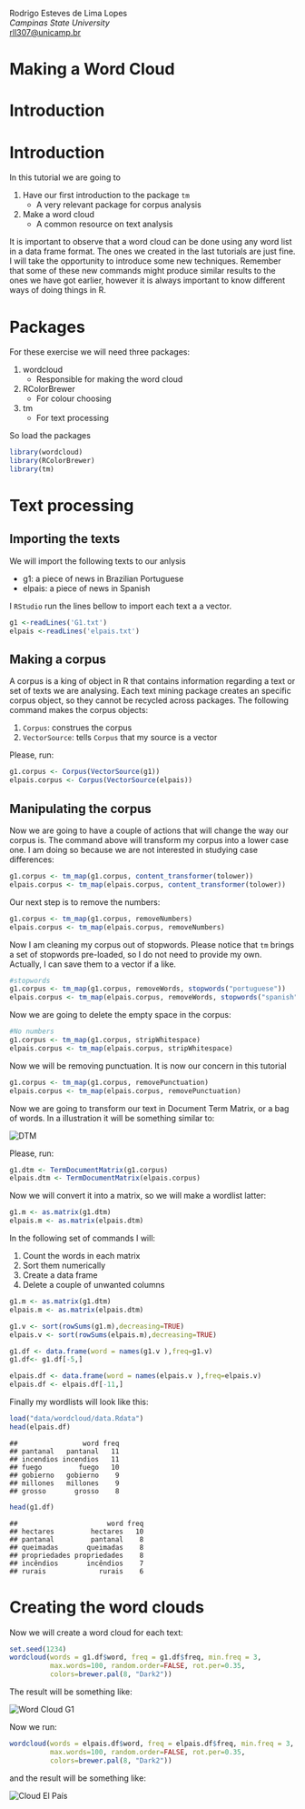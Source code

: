 Rodrigo Esteves de Lima Lopes \
*Campinas State University* \
[rll307@unicamp.br](mailto:rll307@unicamp.br)


# Making a Word Cloud

# Introduction 

# Introduction 

In this tutorial we are going to

1. Have our first introduction to the package `tm`
    -  A very relevant package for corpus analysis
1. Make a word cloud
    - A common resource on text analysis
    
It is important to observe that a word cloud can be done using any word list in a data frame format. The ones we created in the last tutorials are just fine. I will take the opportunity to introduce some new techniques. Remember that some of these new commands might produce similar results to the ones we have got earlier, however it is always important to know different ways of doing things in R. 


# Packages

For these exercise we will need three packages:

1. wordcloud
    - Responsible for making the word cloud
1. RColorBrewer
    - For colour choosing
1. tm
    - For text processing
    
So load the packages


```r
library(wordcloud)
library(RColorBrewer)
library(tm)
```

# Text processing 
## Importing the texts

We will import the following texts to our anlysis

- g1: a piece of news in Brazilian Portuguese
- elpais: a piece of news in Spanish

I `RStudio` run the lines bellow to import each text a a vector. 


```r
g1 <-readLines('G1.txt')
elpais <-readLines('elpais.txt')
```

## Making a corpus

A corpus is a king of object in R that contains information regarding a text or set of texts we are analysing. Each text mining package creates an specific corpus object, so they cannot be recycled across packages. The following command makes the corpus objects: 

1. `Corpus`: construes the corpus
1. `VectorSource`: tells `Corpus` that my source is a vector

Please, run:


```r
g1.corpus <- Corpus(VectorSource(g1))
elpais.corpus <- Corpus(VectorSource(elpais))
```


## Manipulating the corpus

Now we are going to have a couple of actions that will change the way our corpus is. The command above will transform my corpus into a lower case one. I am doing so because we are not interested in studying case differences:


```r
g1.corpus <- tm_map(g1.corpus, content_transformer(tolower))
elpais.corpus <- tm_map(elpais.corpus, content_transformer(tolower))
```

Our next step is to remove the numbers:


```r
g1.corpus <- tm_map(g1.corpus, removeNumbers)
elpais.corpus <- tm_map(elpais.corpus, removeNumbers)
```

Now I am cleaning my corpus out of stopwords. Please notice that `tm` brings a set of stopwords pre-loaded, so I do not need to provide my own. Actually, I can save them to a vector if a like. 


```r
#stopwords
g1.corpus <- tm_map(g1.corpus, removeWords, stopwords("portuguese"))
elpais.corpus <- tm_map(elpais.corpus, removeWords, stopwords("spanish"))
```
Now we are going to delete the empty space in the corpus:


```r
#No numbers
g1.corpus <- tm_map(g1.corpus, stripWhitespace)
elpais.corpus <- tm_map(elpais.corpus, stripWhitespace)
```

Now we will be removing punctuation. It is now our concern in this tutorial


```r
g1.corpus <- tm_map(g1.corpus, removePunctuation)
elpais.corpus <- tm_map(elpais.corpus, removePunctuation)
```

Now we are going to transform our text in Document Term Matrix, or a bag of words. In a illustration it will be something similar to:

![DTM](images/DTM.jpg)

Please, run:


```r
g1.dtm <- TermDocumentMatrix(g1.corpus)
elpais.dtm <- TermDocumentMatrix(elpais.corpus)
```

Now we will convert it into a matrix, so we will make a wordlist latter:


```r
g1.m <- as.matrix(g1.dtm)
elpais.m <- as.matrix(elpais.dtm)
```

In the following set of commands I will:

1. Count the words in each matrix
1. Sort them numerically
1. Create a data frame
1. Delete a couple of unwanted columns


```r
g1.m <- as.matrix(g1.dtm)
elpais.m <- as.matrix(elpais.dtm)

g1.v <- sort(rowSums(g1.m),decreasing=TRUE)
elpais.v <- sort(rowSums(elpais.m),decreasing=TRUE)

g1.df <- data.frame(word = names(g1.v ),freq=g1.v)
g1.df<- g1.df[-5,]

elpais.df <- data.frame(word = names(elpais.v ),freq=elpais.v)
elpais.df <- elpais.df[-11,]
```

Finally my wordlists will look like this:


```r
load("data/wordcloud/data.Rdata")
head(elpais.df)
```

```
##                word freq
## pantanal   pantanal   11
## incendios incendios   11
## fuego         fuego   10
## gobierno   gobierno    9
## millones   millones    9
## grosso       grosso    8
```

```r
head(g1.df)
```

```
##                      word freq
## hectares         hectares   10
## pantanal         pantanal    8
## queimadas       queimadas    8
## propriedades propriedades    8
## incêndios       incêndios    7
## rurais             rurais    6
```

# Creating the word clouds

Now we will create a word cloud for each text:


```r
set.seed(1234)
wordcloud(words = g1.df$word, freq = g1.df$freq, min.freq = 3,
          max.words=100, random.order=FALSE, rot.per=0.35, 
          colors=brewer.pal(8, "Dark2"))
```

The result will be something like:

![Word Cloud G1](images/cloud_portuguese.png)


Now we run:



```r
wordcloud(words = elpais.df$word, freq = elpais.df$freq, min.freq = 3,
          max.words=100, random.order=FALSE, rot.per=0.35, 
          colors=brewer.pal(8, "Dark2"))
```


and the result will be something like:

![Cloud El País](images/cloud_spanish.png)











































